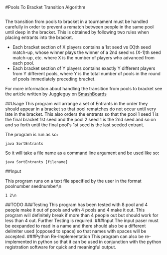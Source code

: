 #Pools To Bracket Transition Algorithm
##

The transition from pools to bracket in a tournament must be handled 
carefully in order to prevent a rematch between people in the same pool 
until deep in the bracket.  This is obtained by following two rules 
when placing entrants into the bracket.

  * Each bracket section of X players contains a 1st seed vs (X)th seed 
   match-up, whose winner plays the winner of a 2nd seed vs (X-1)th 
   seed match-up, etc. where X is the number of players who advanced 
   from each pool.
  * Each bracket section of Y players contains exactly Y different 
   players from Y different pools, where Y is the total number of pools 
   in the round of pools immediately preceding bracket.

For more information about handling the transition from pools to 
bracket see the article written by Juggleguy on 
[SmashBoards](http://smashboards.com/threads/how-do-i-transition-from-pools-to-bracket-toing.355338)

##Usage
This program will arrange a set of Entrants in the order they should 
appear in a bracket so that pool rematches do not occur until very late 
in the bracket.  This also orders the entrants so that the pool 1 seed 
1 is the final bracket 1st seed and the pool 2 seed 1 is the 2nd seed 
and so on and so forth until the final pool's 1st seed is the last 
seeded entrant.  

The program is run as so<b>:</b>

`java SortEntrants`

So it will take a file name as a command line argument and be used like 
so<b>:</b>

`java SortEntrants [filename]`

##Input

This program runs on a text file specified by the user in the format
poolnumber seednumber\n

`1 2\n`

##TODO
###Testing
This program has been tested with 8 pool and 4 people make it out of 
pools and with 4 pools and 4 make it out.  This program will definitely 
break if more than 4 people out but should work for less than 4 out. 
Further Testing is required.
###Input
The input paser must be eexpanded to read in a name and there should also 
be a different delimiter used (opposed to space) so that names with spaces 
will be accepted.
###Python Re-Implementation
This program can also be re-implemented in python so that it can be 
used in conjunction with the python registration software for quick and 
meaningful output.   
